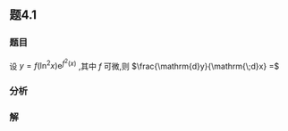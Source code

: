 ## 题4.1
### 题目
设 $y = f( {{\ln }^{2}x}) {\mathrm{e}}^{{f}^{2}( x) }$ ,其中 $f$ 可微,则 $\frac{\mathrm{d}y}{\mathrm{\;d}x} =$
### 分析

### 解